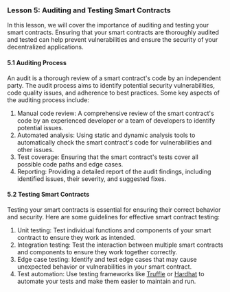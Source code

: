 ### Lesson 5: Auditing and Testing Smart Contracts

In this lesson, we will cover the importance of auditing and testing your smart contracts. Ensuring that your smart contracts are thoroughly audited and tested can help prevent vulnerabilities and ensure the security of your decentralized applications.

#### 5.1 Auditing Process

An audit is a thorough review of a smart contract's code by an independent party. The audit process aims to identify potential security vulnerabilities, code quality issues, and adherence to best practices. Some key aspects of the auditing process include:

1. Manual code review: A comprehensive review of the smart contract's code by an experienced developer or a team of developers to identify potential issues.
2. Automated analysis: Using static and dynamic analysis tools to automatically check the smart contract's code for vulnerabilities and other issues.
3. Test coverage: Ensuring that the smart contract's tests cover all possible code paths and edge cases.
4. Reporting: Providing a detailed report of the audit findings, including identified issues, their severity, and suggested fixes.

#### 5.2 Testing Smart Contracts

Testing your smart contracts is essential for ensuring their correct behavior and security. Here are some guidelines for effective smart contract testing:

1. Unit testing: Test individual functions and components of your smart contract to ensure they work as intended.
2. Integration testing: Test the interaction between multiple smart contracts and components to ensure they work together correctly.
3. Edge case testing: Identify and test edge cases that may cause unexpected behavior or vulnerabilities in your smart contract.
4. Test automation: Use testing frameworks like [Truffle](https://www.trufflesuite.com/truffle) or [Hardhat](https://hardhat.org/) to automate your tests and make them easier to maintain and run.

